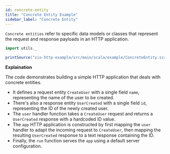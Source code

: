 ```yaml
---
id: concrete-entity
title: "Concrete Entity Example"
sidebar_label: "Concrete Entity"
---
```

`Concrete entities` refer to specific data models or classes that represent the request and response payloads in an HTTP application. 


```scala mdoc:passthrough
import utils._

printSource("zio-http-example/src/main/scala/example/ConcreteEntity.scala")
```

**Explaination**

The code demonstrates building a simple HTTP application that deals with concrete entities.

- It defines a request entity `CreateUser` with a single field `name`, representing the name of the user to be created.
- There's also a response entity `UserCreated` with a single field `id`, representing the ID of the newly created user.
- The `user` handler function takes a `CreateUser` request and returns a `UserCreated` response with a hardcoded ID value.
- The `app` HTTP application is constructed by first mapping the `user` handler to adapt the incoming request to `CreateUser`, then mapping the resulting `UserCreated` response to a text response containing the ID.
- Finally, the `run` function serves the `app` using a default server configuration.